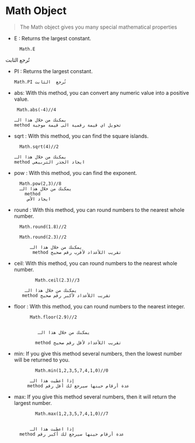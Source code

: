 # Math Object
>The Math object gives you many special mathematical properties

* E : Returns the largest constant.

        Math.E
 تُرجع  الثابت

* PI : Returns the largest constant.

      Math.PI تُرجع  الثابت

* abs: With this method, you can convert any numeric value into a positive value.

       Math.abs(-4)//4

      يمكنك من خلال هذا الـ 
      method تحويل اي قيمة رقمية الى قيمة موجبة 
* sqrt : With this method, you can find the square islands.

        Math.sqrt(4)//2

      يمكنك من خلال هذا الـ 
      method ايجاد الجذر التربيعي

 * pow : With this method, you can find the exponent.

         Math.pow(2,3)//8
         يمكنك من خلال هذا الـ 
           method
            ايجاد الأس

 * round : With this method, you can round numbers to the nearest whole number.

         Math.round(1.8)//2

         Math.round(2.3)//2

             يمكنك من خلال هذا الـ 
              method تقريب اللأعداد لأقرب رقم صحيح 
* ceil: With this method, you can round numbers to the nearest whole number.

              Math.ceil(2.3)//3

          يمكنك من خلال هذا الـ 
         method تقريب اللأعداد لأكبر رقم صحيح 

* floor : With this method, you can round numbers to the nearest integer.

            Math.floor(2.9)//2


               يمكنك من خلال هذا الـ 

              method تقريب اللأعداد لأقل رقم صحيح

* min: If you give this method several numbers, then the lowest number will be returned to you.

              Math.min(1,2,3,5,7,4,1,0)//0

            إذا اعطيت هذا الـ 
           method عدة أرقام حينها سيرجع لك أقل رقم

*  max: If you give this method several numbers, then it will return the largest number.

               Math.max(1,2,3,5,7,4,1,0)//7


             إذا اعطيت هذا الـ 
         method عدة أرقام حينها سيرجع لك أكبر رقم
